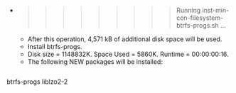 * >>>>>>>>> Running inst-min-con-filesystem-btrfs-progs.sh ...
  * After this operation, 4,571 kB of additional disk space will be used.
  * Install btrfs-progs.
  * Disk size = 1148832K. Space Used = 5860K. Runtime = 00:00:00:16.
  * The following NEW packages will be installed:
  ```bash
btrfs-progs liblzo2-2
  ```
